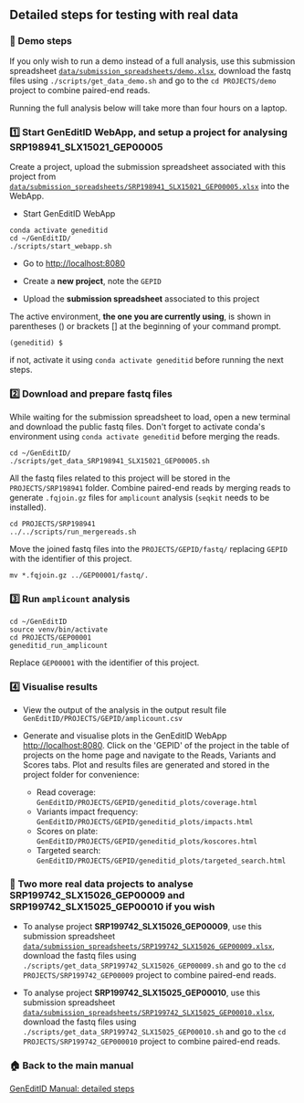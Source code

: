 ## Detailed steps for testing with real data


### :memo: Demo steps
If you only wish to run a demo instead of a full analysis, use this submission spreadsheet [`data/submission_spreadsheets/demo.xlsx`](https://github.com/GenEditID/GenEditID/raw/master/data/submission_spreadsheets/demo.xlsx), download the fastq files using `./scripts/get_data_demo.sh` and go to the `cd PROJECTS/demo` project to combine paired-end reads.

Running the full analysis below will take more than four hours on a laptop.


### :one: Start GenEditID WebApp, and setup a project for analysing SRP198941_SLX15021_GEP00005

Create a project, upload the submission spreadsheet associated with this project from [`data/submission_spreadsheets/SRP198941_SLX15021_GEP00005.xlsx`](https://github.com/GenEditID/GenEditID/raw/master/data/submission_spreadsheets/SRP198941_SLX15021_GEP00005.xlsx) into the WebApp.

- Start GenEditID WebApp
```
conda activate geneditid
cd ~/GenEditID/
./scripts/start_webapp.sh
```

- Go to [http://localhost:8080](http://localhost:8080)

- Create a **new project**, note the `GEPID`

- Upload the **submission spreadsheet** associated to this project

The active environment, **the one you are currently using**, is shown in parentheses () or brackets [] at the beginning of your command prompt.

```
(geneditid) $
```
if not, activate it using `conda activate geneditid` before running the next steps.

### :two: Download and prepare fastq files

While waiting for the submission spreadsheet to load, open a new terminal and download the public fastq files. Don't forget to activate conda's environment using `conda activate geneditid` before merging the reads.
```
cd ~/GenEditID/
./scripts/get_data_SRP198941_SLX15021_GEP00005.sh
```

All the fastq files related to this project will be stored in the `PROJECTS/SRP198941` folder. Combine paired-end reads by merging reads to generate `.fqjoin.gz` files for `amplicount` analysis (`seqkit` needs to be installed).

```
cd PROJECTS/SRP198941
../../scripts/run_mergereads.sh
```

Move the joined fastq files into the `PROJECTS/GEPID/fastq/` replacing `GEPID` with the identifier of this project.

```
mv *.fqjoin.gz ../GEP00001/fastq/.
```


### :three: Run `amplicount` analysis


```
cd ~/GenEditID
source venv/bin/activate
cd PROJECTS/GEP00001
geneditid_run_amplicount
```
Replace `GEP00001` with the identifier of this project.


### :four: Visualise results

- View the output of the analysis in the output result file `GenEditID/PROJECTS/GEPID/amplicount.csv`

- Generate and visualise plots in the GenEditID WebApp [http://localhost:8080](http://localhost:8080). Click on the 'GEPID' of the project in the table of projects on the home page and navigate to the Reads, Variants and Scores tabs. Plot and results files are generated and stored in the project folder for convenience:
  - Read coverage: `GenEditID/PROJECTS/GEPID/geneditid_plots/coverage.html`
  - Variants impact frequency: `GenEditID/PROJECTS/GEPID/geneditid_plots/impacts.html`
  - Scores on plate: `GenEditID/PROJECTS/GEPID/geneditid_plots/koscores.html`
  - Targeted search: `GenEditID/PROJECTS/GEPID/geneditid_plots/targeted_search.html`


### :memo: Two more real data projects to analyse SRP199742_SLX15026_GEP00009 and SRP199742_SLX15025_GEP00010 if you wish

- To analyse project **SRP199742_SLX15026_GEP00009**, use this submission spreadsheet [`data/submission_spreadsheets/SRP199742_SLX15026_GEP00009.xlsx`](https://github.com/GenEditID/GenEditID/raw/master/data/submission_spreadsheets/SRP199742_SLX15026_GEP00009.xlsx), download the fastq files using `./scripts/get_data_SRP199742_SLX15026_GEP00009.sh` and go to the `cd PROJECTS/SRP199742_GEP00009` project to combine paired-end reads.

- To analyse project **SRP199742_SLX15025_GEP00010**, use this submission spreadsheet [`data/submission_spreadsheets/SRP199742_SLX15025_GEP00010.xlsx`](https://github.com/GenEditID/GenEditID/raw/master/data/submission_spreadsheets/SRP199742_SLX15025_GEP00010.xlsx), download the fastq files using `./scripts/get_data_SRP199742_SLX15025_GEP00010.sh` and go to the `cd PROJECTS/SRP199742_GEP000010` project to combine paired-end reads.

### :house: Back to the main manual
[GenEditID Manual: detailed steps](manual.md)
